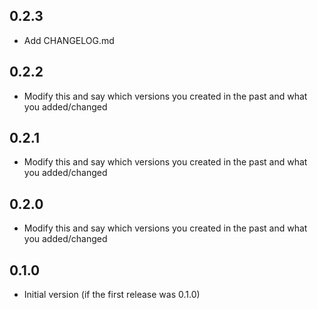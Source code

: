 ## 0.2.3

- Add CHANGELOG.md

## 0.2.2

- Modify this and say which versions you created in the past and what you added/changed

## 0.2.1

- Modify this and say which versions you created in the past and what you added/changed

## 0.2.0

- Modify this and say which versions you created in the past and what you added/changed

## 0.1.0

- Initial version (if the first release was 0.1.0)
